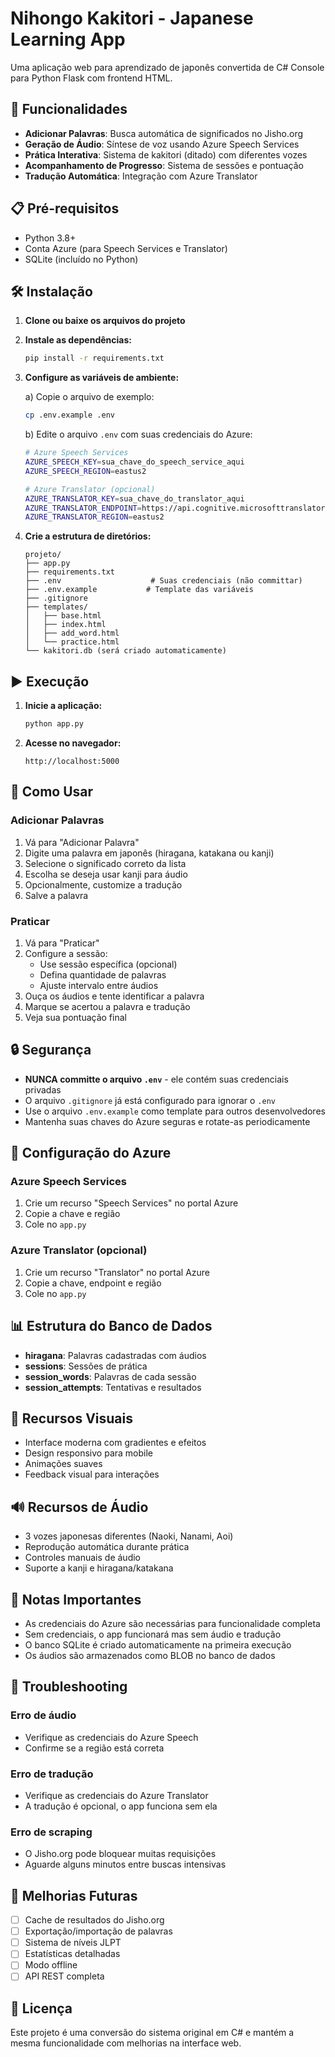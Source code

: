 # Nihongo Kakitori - Japanese Learning App

Uma aplicação web para aprendizado de japonês convertida de C# Console para Python Flask com frontend HTML.

## 🚀 Funcionalidades

- **Adicionar Palavras**: Busca automática de significados no Jisho.org
- **Geração de Áudio**: Síntese de voz usando Azure Speech Services
- **Prática Interativa**: Sistema de kakitori (ditado) com diferentes vozes
- **Acompanhamento de Progresso**: Sistema de sessões e pontuação
- **Tradução Automática**: Integração com Azure Translator

## 📋 Pré-requisitos

- Python 3.8+
- Conta Azure (para Speech Services e Translator)
- SQLite (incluído no Python)

## 🛠️ Instalação

1. **Clone ou baixe os arquivos do projeto**

2. **Instale as dependências:**
   ```bash
   pip install -r requirements.txt
   ```

3. **Configure as variáveis de ambiente:**
   
   a) Copie o arquivo de exemplo:
   ```bash
   cp .env.example .env
   ```
   
   b) Edite o arquivo `.env` com suas credenciais do Azure:
   ```bash
   # Azure Speech Services
   AZURE_SPEECH_KEY=sua_chave_do_speech_service_aqui
   AZURE_SPEECH_REGION=eastus2

   # Azure Translator (opcional)
   AZURE_TRANSLATOR_KEY=sua_chave_do_translator_aqui
   AZURE_TRANSLATOR_ENDPOINT=https://api.cognitive.microsofttranslator.com
   AZURE_TRANSLATOR_REGION=eastus2
   ```

4. **Crie a estrutura de diretórios:**
   ```
   projeto/
   ├── app.py
   ├── requirements.txt
   ├── .env                    # Suas credenciais (não committar)
   ├── .env.example           # Template das variáveis
   ├── .gitignore
   ├── templates/
   │   ├── base.html
   │   ├── index.html
   │   ├── add_word.html
   │   └── practice.html
   └── kakitori.db (será criado automaticamente)
   ```

## ▶️ Execução

1. **Inicie a aplicação:**
   ```bash
   python app.py
   ```

2. **Acesse no navegador:**
   ```
   http://localhost:5000
   ```

## 🎯 Como Usar

### Adicionar Palavras
1. Vá para "Adicionar Palavra"
2. Digite uma palavra em japonês (hiragana, katakana ou kanji)
3. Selecione o significado correto da lista
4. Escolha se deseja usar kanji para áudio
5. Opcionalmente, customize a tradução
6. Salve a palavra

### Praticar
1. Vá para "Praticar"
2. Configure a sessão:
   - Use sessão específica (opcional)
   - Defina quantidade de palavras
   - Ajuste intervalo entre áudios
3. Ouça os áudios e tente identificar a palavra
4. Marque se acertou a palavra e tradução
5. Veja sua pontuação final

## 🔒 Segurança

- **NUNCA committe o arquivo `.env`** - ele contém suas credenciais privadas
- O arquivo `.gitignore` já está configurado para ignorar o `.env`
- Use o arquivo `.env.example` como template para outros desenvolvedores
- Mantenha suas chaves do Azure seguras e rotate-as periodicamente

## 🔧 Configuração do Azure

### Azure Speech Services
1. Crie um recurso "Speech Services" no portal Azure
2. Copie a chave e região
3. Cole no `app.py`

### Azure Translator (opcional)
1. Crie um recurso "Translator" no portal Azure
2. Copie a chave, endpoint e região
3. Cole no `app.py`

## 📊 Estrutura do Banco de Dados

- **hiragana**: Palavras cadastradas com áudios
- **sessions**: Sessões de prática
- **session_words**: Palavras de cada sessão
- **session_attempts**: Tentativas e resultados

## 🎨 Recursos Visuais

- Interface moderna com gradientes e efeitos
- Design responsivo para mobile
- Animações suaves
- Feedback visual para interações

## 🔊 Recursos de Áudio

- 3 vozes japonesas diferentes (Naoki, Nanami, Aoi)
- Reprodução automática durante prática
- Controles manuais de áudio
- Suporte a kanji e hiragana/katakana

## 📝 Notas Importantes

- As credenciais do Azure são necessárias para funcionalidade completa
- Sem credenciais, o app funcionará mas sem áudio e tradução
- O banco SQLite é criado automaticamente na primeira execução
- Os áudios são armazenados como BLOB no banco de dados

## 🐛 Troubleshooting

### Erro de áudio
- Verifique as credenciais do Azure Speech
- Confirme se a região está correta

### Erro de tradução
- Verifique as credenciais do Azure Translator
- A tradução é opcional, o app funciona sem ela

### Erro de scraping
- O Jisho.org pode bloquear muitas requisições
- Aguarde alguns minutos entre buscas intensivas

## 🚀 Melhorias Futuras

- [ ] Cache de resultados do Jisho.org
- [ ] Exportação/importação de palavras
- [ ] Sistema de níveis JLPT
- [ ] Estatísticas detalhadas
- [ ] Modo offline
- [ ] API REST completa

## 📄 Licença

Este projeto é uma conversão do sistema original em C# e mantém a mesma funcionalidade com melhorias na interface web.